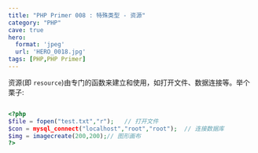 ```yaml
---
title: "PHP Primer 008 : 特殊类型 - 资源"
category: "PHP"
cave: true
hero:
  format: 'jpeg'
  url: 'HERO_0018.jpg'
tags: [PHP,PHP Primer]
---
```

资源(即 `resource`)由专门的函数来建立和使用，如打开文件、数据连接等。举个栗子:

```php

<?php
$file = fopen("test.txt","r");   // 打开文件
$con = mysql_connect("localhost","root","root");  // 连接数据库
$img = imagecreate(200,200);// 图形画布
?>

```






